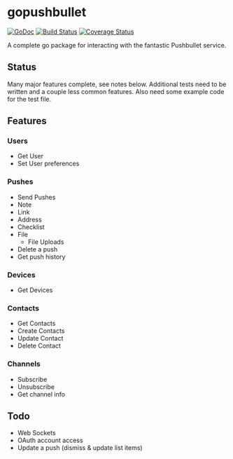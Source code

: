 # gopushbullet #
[![GoDoc](https://godoc.org/github.com/kariudo/gopushbullet?status.svg)](https://godoc.org/github.com/kariudo/gopushbullet)
[![Build Status](https://travis-ci.org/kariudo/gopushbullet.svg?branch=master)](https://travis-ci.org/kariudo/gopushbullet)
[![Coverage Status](https://coveralls.io/repos/kariudo/gopushbullet/badge.svg)](https://coveralls.io/r/kariudo/gopushbullet)

A complete go package for interacting with the fantastic Pushbullet service.

## Status
Many major features complete, see notes below. Additional tests need to be written and a couple less common features. Also need some example code for the test file.

## Features

### Users
* Get User
* Set User preferences

### Pushes
* Send Pushes
 * Note
 * Link
 * Address
 * Checklist
 * File
   * File Uploads
* Delete a push
* Get push history

### Devices
* Get Devices

### Contacts
* Get Contacts
* Create Contacts
* Update Contact
* Delete Contact

### Channels
* Subscribe
* Unsubscribe
* Get channel info

## Todo
* Web Sockets
* OAuth account access
* Update a push (dismiss & update list items)

